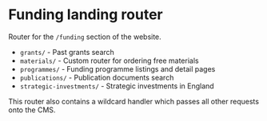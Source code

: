 # Funding landing router

Router for the `/funding` section of the website.

- `grants/` - Past grants search
- `materials/` - Custom router for ordering free materials
- `programmes/` - Funding programme listings and detail pages
- `publications/` - Publication documents search
- `strategic-investments/` - Strategic investments in England

This router also contains a wildcard handler which passes all other requests onto the CMS.
